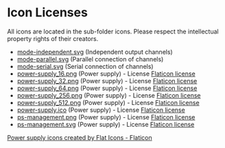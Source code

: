 # Icon Licenses

All icons are located in the sub-folder icons. Please respect the intellectual property rights of their creators.

* [mode-independent.svg](https://github.com/vitark/PS-Management) (Independent output channels)
* [mode-parallel.svg](https://github.com/vitark/PS-Management) (Parallel connection of channels)
* [mode-serial.svg](https://github.com/vitark/PS-Managementl) (Serial connection of channels)
* [power-supply_16.png](https://www.flaticon.com/free-icons/power-supply) (Power supply) - License [Flaticon license](license-84905016-3696455.pdf)
* [power-supply_32.png](https://www.flaticon.com/free-icons/power-supply) (Power supply) - License [Flaticon license](license-84905016-3696455.pdf)
* [power-supply_64.png](https://www.flaticon.com/free-icons/power-supply) (Power supply) - License [Flaticon license](license-84905016-3696455.pdf)
* [power-supply_256.png](https://www.flaticon.com/free-icons/power-supply) (Power supply) - License [Flaticon license](license-84905016-3696455.pdf)
* [power-supply_512.png](https://www.flaticon.com/free-icons/power-supply) (Power supply) - License [Flaticon license](license-84905016-3696455.pdf)
* [power-supply.ico](https://www.flaticon.com/free-icons/power-supply) (Power supply) - License [Flaticon license](license-84905016-3696455.pdf)
* [ps-management.png](https://www.flaticon.com/free-icons/power-supply) (Power supply) - License [Flaticon license](license-84905016-3696455.pdf)
* [ps-management.svg](https://www.flaticon.com/free-icons/power-supply) (Power supply) - License [Flaticon license](license-84905016-3696455.pdf)

<a href="https://www.flaticon.com/free-icons/power-supply" title="power supply icons">Power supply icons created by Flat Icons - Flaticon</a>
